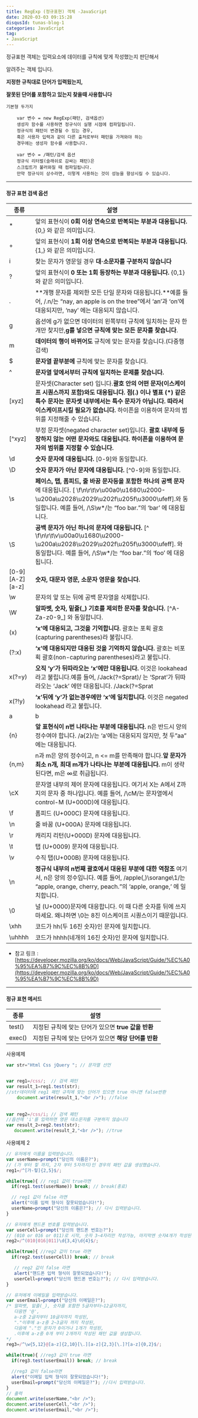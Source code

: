 ```yaml
---
title: RegExp (정규표현) 객체 -JavaScript
date: 2020-03-03 09:15:28
disqusId: tunas-blog-1
categories: JavaScript
tag: 
- JavaScript
---
```


정규표현 객체는 입력요소에 데이터를 규칙에 맞게 작성했는지 판단해서

알려주는 객체 입니다.

**지정한 규칙대로 단어가 입력됬는지,**

**잘못된 단어를 포함하고 있는지 찾을때 사용합니다**

    기본형 두가지
    
        var 변수 = new RegExp(패턴, 검색옵션)
        생성자 함수를 사용하면 정규식이 실행 시점에 컴파일됩니다. 
        정규식의 패턴이 변경될 수 있는 경우, 
        혹은 사용자 입력과 같이 다른 출처로부터 패턴을 가져와야 하는
        경우에는 생성자 함수를 사용합니다.
    
        var 변수 = /패턴/검색 옵션
        정규식 리터럴(슬래쉬로 감싸는 패턴)은 
        스크립트가 불러와질 때 컴파일됩니다. 
        만약 정규식이 상수라면, 이렇게 사용하는 것이 성능을 향상시킬 수 있습니다.   

<!-- more -->

* * *

#### 정규 표현 검색 옵션


| 종류                  | 설명                                                                                                                                                                                                                                                                        |
|-----------------------|-----------------------------------------------------------------------------------------------------------------------------------------------------------------------------------------------------------------------------------------------------------------------------|
| \*                    | 앞의 표현식이 **0회 이상 연속으로 반복되는 부분과 대응됩니다.** {0,} 와 같은 의미입니다.                                                                                                                                                                                    |
| +                     | 앞의 표현식이 **1회 이상 연속으로 반복되는 부분과 대응됩니다.** {1,} 와 같은 의미입니다.                                                                                                                                                                                    |
| i                     | 찾는 문자가 영문일 경우 **대·소문자를 구분하지 않습니다**                                                                                                                                                                                                                   |
| ?                     | 앞의 표현식이 **0 또는 1회 등장하는 부분과 대응됩니다.** {0,1} 와 같은 의미입니다.                                                                                                                                                                                          |
| .                     | **개행 문자를 제외한 모든 단일 문자와 대응됩니다.**예를 들어, /.n/는 “nay, an apple is on the tree”에서 ‘an’과 ‘on’에 대응되지만, ‘nay’ 에는 대응되지 않습니다.                                                                                                             |
| g                     | 옵션에 g가 없으면 데이터의 왼쪽부터 규칙에 일치하는 문자 한 개만 찾지만,**g를 넣으면 규칙에 맞는 모든 문자를 찾습니다**.                                                                                                                                                    |
| m                     | **데이터의 행이 바뀌어도** 규칙에 맞는 문자를 찾습니다.(다중행 검색)                                                                                                                                                                                                        |
| $                     | **문자열 끝부분에** 규칙에 맞는 문자를 찾습니다.                                                                                                                                                                                                                            |
| ^                     | **문자열 앞에서부터 규칙에 일치하는 문제를 찾습니다.**                                                                                                                                                                                                                      |
| \[xyz\]               | 문자셋(Character set) 입니다.**괄호 안의 어떤 문자(이스케이프 시퀀스까지 포함)와도 대응됩니다. 점(.) 이나 별표 (\*) 같은 특수 문자는 문자셋 내부에서는 특수 문자가 아닙니다. 따라서 이스케이프시킬 필요가 없습니다.** 하이픈을 이용하여 문자의 범위를 지정해줄 수 있습니다. |
| \[^xyz\]              | 부정 문자셋(negated character set)입니다. **괄호 내부에 등장하지 않는 어떤 문자와도 대응됩니다. 하이픈을 이용하여 문자의 범위를 지정할 수 있습니다.**                                                                                                                       |
| \\d                   | **숫자 문자에 대응됩니다.** \[0-9\]와 동일합니다.                                                                                                                                                                                                                           |
| \\D                   | **숫자 문자가 아닌 문자에 대응됩니다.** \[^0-9\]와 동일합니다.                                                                                                                                                                                                              |
| \\s                   | **페이스, 탭, 폼피드, 줄 바꿈 문자등을 포함한 하나의 공백 문자**에 대응됩니다. \[ \\f\\n\\r\\t\\v\\u00a0\\u1680\\u2000-\\u200a\\u2028\\u2029\\u202f\\u205f\\u3000\\ufeff\].와 동일합니다. 예를 들어, /\\S\\w\*/는 “foo bar.”의 ‘bar’ 에 대응됩니다.                         |
| \\S                   | **공백 문자가 아닌 하나의 문자에 대응됩니다.** \[^ \\f\\n\\r\\t\\v\\u00a0\\u1680\\u2000-\\u200a\\u2028\\u2029\\u202f\\u205f\\u3000\\ufeff\]. 와 동일합니다. 예를 들어, /\\S\\w\*/는 “foo bar.”의 ‘foo’ 에 대응됩니다.                                                       |
| \[0-9\]\[A-Z\]\[a-z\] | **숫자, 대문자 영문, 소문자 영문을 찾습니다.**                                                                                                                                                                                                                              |
| \\w                   | 문자의 앞 또는 뒤에 공백 문자열을 삭제합니다.                                                                                                                                                                                                                               |
| \\W                   | **알파벳, 숫자, 밑줄(\_) 기호를 제외한 문자를 찾습니다.** \[^A-Za-z0-9\_\] 와 동일합니다.                                                                                                                                                                                   |
| (x)                   | **‘x’에 대응되고, 그것을 기억합니다.** 괄호는 포획 괄호(capturing parentheses)라 불립니다.                                                                                                                                                                                  |
| (?:x)                 | **‘x’에 대응되지만 대응된 것을 기억하지 않습니다.** 괄호는 비포획 괄호(non-capturing parentheses)라고 불립니다.                                                                                                                                                             |
| x(?=y)                | **오직 ‘y’가 뒤따라오는 ‘x’에만 대응됩니다.** 이것은 lookahead 라고 불립니다.예를 들어, /Jack(?=Sprat)/ 는 ‘Sprat’가 뒤따라오는 ‘Jack’ 에만 대응됩니다. /Jack(?=Sprat                                                                                                       |
| x(?!y)                | **‘x’뒤에 ‘y’가 없는경우에만 ‘x’에 일치합니다.** 이것은 negated lookahead 라고 불립니다.                                                                                                                                                                                    |
| a|b                   | a 또는 b인지 검사할때 사용합니다.                                                                                                                                                                                                                                           |
| {n}                   | **앞 표현식이 n번 나타나는 부분에 대응됩니다.** n은 반드시 양의 정수여야 합니다. /a{2}/는 ‘a’에는 대응되지 않지만, 첫 두”aa” 에는 대응됩니다.                                                                                                                               |
| {n,m}                 | n과 m은 양의 정수이고, n <= m를 만족해야 합니다.**앞 문자가 최소 n개, 최대 m개가 나타나는 부분에 대응됩니다.** m이 생략된다면, m은 ∞로 취급됩니다.                                                                                                                          |
| \\cX                  | 문자열 내부의 제어 문자에 대응됩니다. 여기서 X는 A에서 Z까지의 문자 중 하나입니다. 예를 들어, /\\cM/는 문자열에서 control-M (U+000D)에 대응됩니다.                                                                                                                          |
| \\f                   | 폼피드 (U+000C) 문자에 대응됩니다.                                                                                                                                                                                                                                          |
| \\n                   | 줄 바꿈 (U+000A) 문자에 대응됩니다.                                                                                                                                                                                                                                         |
| \\r                   | 캐리지 리턴(U+000D) 문자에 대응됩니다.                                                                                                                                                                                                                                      |
| \\t                   | 탭 (U+0009) 문자에 대응됩니다.                                                                                                                                                                                                                                              |
| \\v                   | 수직 탭(U+000B) 문자에 대응됩니다.                                                                                                                                                                                                                                          |
| \\n                   | **정규식 내부의 n번째 괄호에서 대응된 부분에 대한 역참조** 여기서, n은 양의 정수입니다. 예를 들어, /apple(,)\\sorange\\1/는 “apple, orange, cherry, peach.”의 ‘apple, orange,’ 에 일치합니다.                                                                               |
| \\0                   | 널 (U+0000)문자에 대응합니다. 이 때 다른 숫자를 뒤에 쓰지 마세요. 왜냐하면 \\0는 8진 이스케이프 시퀀스이기 때문입니다.                                                                                                                                                      |
| \\xhh                 | 코드가 hh(두 16진 숫자)인 문자에 일치합니다.                                                                                                                                                                                                                                |
| \\uhhhh               | 코드가 hhhh(네개의 16진 숫자)인 문자에 일치합니다.                                                                                                                                                                                                                          |


*   참고 링크 :  
    [https://developer.mozilla.org/ko/docs/Web/JavaScript/Guide/%EC%A0%95%EA%B7%9C%EC%8B%9D](https://developer.mozilla.org/ko/docs/Web/JavaScript/Guide/%EC%A0%95%EA%B7%9C%EC%8B%9D)

* * *

#### 정규 표현 메서드

| 종류   | 설명                                                  |
|--------|-------------------------------------------------------|
| test() | 지정된 규칙에 맞는 단어가 있으면 **true 값을 반환**   |
| exec() | 지정된 규칙에 맞는 단어가 있으면 **해당 단어를 반환** |

사용예제

```js
var str="Html Css jQuery "; // 문자열 선언


var reg1=/css/;  // 검색 패턴
var result_1=reg1.test(str); 
//str데이터에 reg1 패턴 규칙에 맞는 단어가 있으면 true 아니면 false반환
    document.write(result_1,"<br />"); //false
  
  
var reg2=/css/i; // 검색 패턴
//옵션에 'i'를 입력하면 영문 대소문자를 구분하지 않습니다
var result_2=reg2.test(str);
   document.write(result_2,"<br />"); //true
```

사용예제 2
```js
// 유저에게 이름을 입력받습니다.
var userName=prompt("당신의 이름은?");
// (가 부터 힣 까지, 2자 부터 5자까지)인 경우의 패턴 값을 생성했습니다.
reg1=/^[가-힣]{2,5}$/;

while(true){ // reg1 값이 true라면
  if(reg1.test(userName)) break; // break(종료)

  // reg1 값이 false 라면
  alert("이름 입력 형식이 잘못되었습니다!");
  userName=prompt("당신의 이름은?"); // 다시 입력받습니다.
}

// 유저에게 핸드폰 번호를 입력받습니다.
var userCell=prompt("당신의 핸드폰 번호는?");
// (010 or 016 or 011)로 시작, 숫자 3~4자리만 작성가능, 마지막엔 숫자4개가 작성된 경우의 패턴 값을 생성했습니다.
reg2=/^(010|016|011)\d{3,4}\d{4}$/;

while(true){ //reg2 값이 true 라면
  if(reg2.test(userCell)) break; // break

   // reg2 값이 false 라면
   alert("핸드폰 입력 형식이 잘못되었습니다!");
   userCell=prompt("당신의 핸드폰 번호는?"); // 다시 입력받습니다.
}

// 유저에게 이메일을 입력받습니다.
var userEmail=prompt("당신의 이메일은?");
/* 알파벳, 밑줄(_), 숫자를 포함한 5글자부터~12글자까지,
   다음엔 '@',
   a-z중 2글자부터 10글자까지 작성된,
   "."이후에 a-z중 2~3글자 까지 작성된,
   다음에 "."인 문자가 0이거나 1개가 작성된,
   .이후에 a-z중 0개 부터 2개까지 작성된 패턴 값을 생성합니다.
*/
reg3=/^\w{5,12}@[a-z]{2,10}[\.][a-z]{2,3}[\.]?[a-z]{0,2}$/;

while(true){ //reg3 값이 true 라면
  if(reg3.test(userEmail)) break; // break

  //reg3 값이 false라면  
  alert("이메일 입력 형식이 잘못되었습니다!");
  userEmail=prompt("당신의 이메일은?"); //다시 입력받습니다.
}
// 출력
document.write(userName,"<br />");
document.write(userCell,"<br />");
document.write(userEmail,"<br />"); 
```
